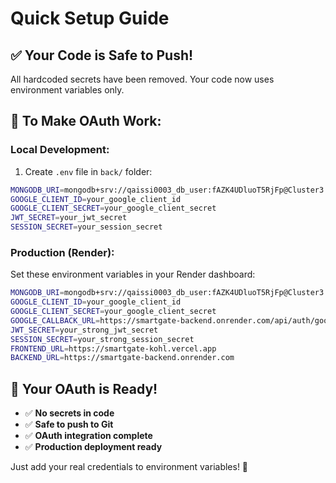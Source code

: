 # Quick Setup Guide

## ✅ **Your Code is Safe to Push!**

All hardcoded secrets have been removed. Your code now uses environment variables only.

## 🔧 **To Make OAuth Work:**

### **Local Development:**
1. Create `.env` file in `back/` folder:
```bash
MONGODB_URI=mongodb+srv://qaissi0003_db_user:fAZK4UDluoT5RjFp@Cluster3.8pag1fi.mongodb.net/myapp
GOOGLE_CLIENT_ID=your_google_client_id
GOOGLE_CLIENT_SECRET=your_google_client_secret
JWT_SECRET=your_jwt_secret
SESSION_SECRET=your_session_secret
```

### **Production (Render):**
Set these environment variables in your Render dashboard:
```bash
MONGODB_URI=mongodb+srv://qaissi0003_db_user:fAZK4UDluoT5RjFp@Cluster3.8pag1fi.mongodb.net/myapp
GOOGLE_CLIENT_ID=your_google_client_id
GOOGLE_CLIENT_SECRET=your_google_client_secret
GOOGLE_CALLBACK_URL=https://smartgate-backend.onrender.com/api/auth/google/callback
JWT_SECRET=your_strong_jwt_secret
SESSION_SECRET=your_strong_session_secret
FRONTEND_URL=https://smartgate-kohl.vercel.app
BACKEND_URL=https://smartgate-backend.onrender.com
```

## 🎯 **Your OAuth is Ready!**

- ✅ **No secrets in code**
- ✅ **Safe to push to Git**
- ✅ **OAuth integration complete**
- ✅ **Production deployment ready**

Just add your real credentials to environment variables! 🎉
